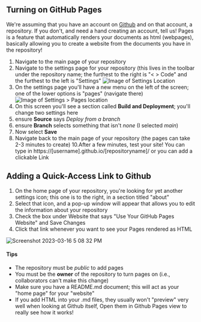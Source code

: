 ## Turning on GitHub Pages

We're assuming that you have an account on [Github](https://github.com/) and on that account, a repository. If you don't, and need a hand creating an account, tell us! Pages is a feature that automatically renders your documents as html (webpages), basically allowing you to create a website from the documents you have in the repository!

  1. Navigate to the main page of your repository 
  2. Navigate to the settings page for your repository (this lives in the toolbar under the repository name; the furthest to the right is "< > Code" and the furthest to the left is "Settings" ![Image of Settings Location](https://user-images.githubusercontent.com/127159368/225778050-8a0844b8-8d42-4574-9054-f41d5411d873.png) 
  3. On the settings page you'll have a new menu on the left of the screen; one of the lower options is "pages" (navigate there)
![Image of Settings > Pages location](https://user-images.githubusercontent.com/127159368/225778243-8812aaa1-e05d-4474-aa9f-f4d4195d6eef.png)
  5. On this screen you'll see a section called **Build and Deployment**; you'll change two settings here
  6.    ensure **Source** says *Deploy from a branch*
  7.    ensure **Branch** selects something that isn't *none* (I selected *main*)
  8.    Now select **Save**
  9. Navigate back to the main page of your repository (the pages can take 2-3 minutes to create)
  10.After a few minutes, test your site! You can type in https://[username].github.io/[repositoryname]/ or you can add a clickable Link
  
  ## Adding a Quick-Access Link to Github
  
  1. On the home page of your repository, you're looking for yet another settings icon; this one is to the right, in a section titled "about"
  2. Select that icon, and a pop-up window will appear that allows you to edit the information about your repository
  3. Check the box under Website that says "Use Your GitHub Pages Website" and Save Changes
  4. Click that link whenever you want to see your Pages rendered as HTML

![Screenshot 2023-03-16 5 08 32 PM](https://user-images.githubusercontent.com/127159368/225779464-09f86915-af3f-40bc-8709-78f94a58301d.png)
 

#### Tips
 - The repository must be *public* to add pages
 - You must be the **owner** of the repository to turn pages on (i.e., collaborators can't make this change)
 - Make sure you have a README.md document; this will act as your "home page" for your "website"
 - If you add HTML into your .md files, they usually won't "preview" very well when looking at Github itself, Open them in Github Pages view to really see how it works! 
